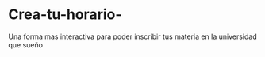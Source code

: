 # Crea-tu-horario-
Una forma mas interactiva para poder inscribir tus materia en la universidad
que sueño




